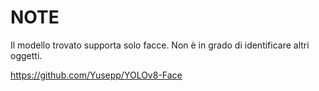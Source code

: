 # NOTE

Il modello trovato supporta solo facce. Non è in grado di identificare altri oggetti.

https://github.com/Yusepp/YOLOv8-Face
